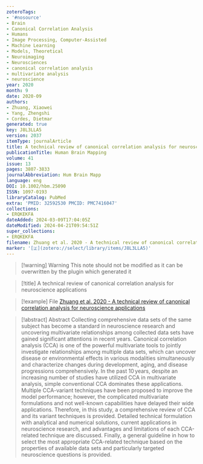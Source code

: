 ```yaml
---
zoteroTags:
- '#nosource'
- Brain
- Canonical Correlation Analysis
- Humans
- Image Processing, Computer-Assisted
- Machine Learning
- Models, Theoretical
- Neuroimaging
- Neurosciences
- canonical correlation analysis
- multivariate analysis
- neuroscience
year: 2020
month: 9
date: 2020-09
authors:
- Zhuang, Xiaowei
- Yang, Zhengshi
- Cordes, Dietmar
generated: true
key: J8L3LLA5
version: 2037
itemType: journalArticle
title: A technical review of canonical correlation analysis for neuroscience applications
publicationTitle: Human Brain Mapping
volume: 41
issue: 13
pages: 3807-3833
journalAbbreviation: Hum Brain Mapp
language: eng
DOI: 10.1002/hbm.25090
ISSN: 1097-0193
libraryCatalog: PubMed
extra: 'PMID: 32592530 PMCID: PMC7416047'
collections:
- ERQKEKFA
dateAdded: 2024-03-09T17:04:05Z
dateModified: 2024-04-21T09:54:51Z
super_collections:
- ERQKEKFA
filename: Zhuang et al. 2020 - A technical review of canonical correlation analysis for neuroscience applications
marker: '[🇿](zotero://select/library/items/J8L3LLA5)'
---
```



 > 
 > \[!warning\] Warning
 > This note should not be modified as it can be overwritten by the plugin which generated it

 > 
 > \[!title\] A technical review of canonical correlation analysis for neuroscience applications

 > 
 > \[!example\] File
 > [Zhuang et al. 2020 - A technical review of canonical correlation analysis for neuroscience applications](Zhuang%20et%20al.%202020%20-%20A%20technical%20review%20of%20canonical%20correlation%20analysis%20for%20neuroscience%20applications.pdf)

 > 
 > \[!abstract\] Abstract
 > Collecting comprehensive data sets of the same subject has become a standard in neuroscience research and uncovering multivariate relationships among collected data sets have gained significant attentions in recent years. Canonical correlation analysis (CCA) is one of the powerful multivariate tools to jointly investigate relationships among multiple data sets, which can uncover disease or environmental effects in various modalities simultaneously and characterize changes during development, aging, and disease progressions comprehensively. In the past 10 years, despite an increasing number of studies have utilized CCA in multivariate analysis, simple conventional CCA dominates these applications. Multiple CCA-variant techniques have been proposed to improve the model performance; however, the complicated multivariate formulations and not well-known capabilities have delayed their wide applications. Therefore, in this study, a comprehensive review of CCA and its variant techniques is provided. Detailed technical formulation with analytical and numerical solutions, current applications in neuroscience research, and advantages and limitations of each CCA-related technique are discussed. Finally, a general guideline in how to select the most appropriate CCA-related technique based on the properties of available data sets and particularly targeted neuroscience questions is provided.
